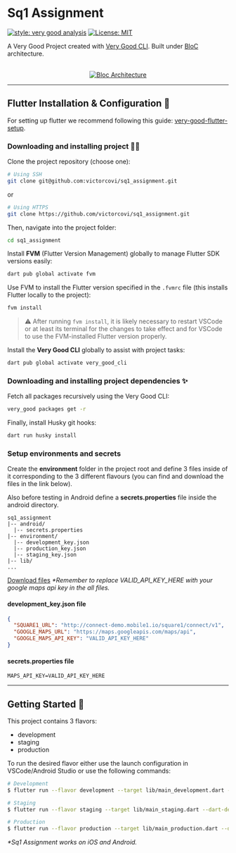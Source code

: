 # Sq1 Assignment

<!-- ![coverage][coverage_badge] -->

[![style: very good analysis][very_good_analysis_badge]][very_good_analysis_link]
[![License: MIT][license_badge]][license_link]

A Very Good Project created with [Very Good CLI][very_good_cli_link]. Built under [BloC](https://bloclibrary.dev/architecture/) architecture.  
<br>

<p align="center">
<a href="https://bloclibrary.dev/#/architecture"><img src="https://bloclibrary.dev/_astro/bloc_architecture_full.CYn-T9Ox_emLFv.webp" alt="Bloc Architecture"></a>
</p>

---

## Flutter Installation & Configuration 👾

For setting up flutter we recommend following this guide: [very-good-flutter-setup](https://verygood.ventures/blog/very-good-flutter-setup).

### Downloading and installing project 🧑‍💻

Clone the project repository (choose one):

```sh
# Using SSH
git clone git@github.com:victorcovi/sq1_assignment.git
```

or

```sh
# Using HTTPS
git clone https://github.com/victorcovi/sq1_assignment.git
```

Then, navigate into the project folder:

```sh
cd sq1_assignment
```

Install **FVM** (Flutter Version Management) globally to manage Flutter SDK versions easily:

```sh
dart pub global activate fvm
```

Use FVM to install the Flutter version specified in the `.fvmrc` file (this installs Flutter locally to the project):

```sh
fvm install
```

> ⚠️ After running `fvm install`, it is likely necessary to restart VSCode or at least its terminal for the changes to take effect and for VSCode to use the FVM-installed Flutter version properly.

Install the **Very Good CLI** globally to assist with project tasks:

```sh
dart pub global activate very_good_cli
```

### Downloading and installing project dependencies ✨

Fetch all packages recursively using the Very Good CLI:

```sh
very_good packages get -r
```

Finally, install Husky git hooks:

```sh
dart run husky install
```

### Setup environments and secrets

Create the **environment** folder in the project root and define 3 files inside of it corresponding to the 3 different flavours (you can find and download the files in the link below).

Also before testing in Android define a **secrets.properties** file inside the android directory.

```
sq1_assignment
|-- android/
  |-- secrets.properties
|-- environment/
  |-- development_key.json
  |-- production_key.json
  |-- staging_key.json
|-- lib/
...
```

[Download files](https://drive.proton.me/urls/CM6Y693B80#0xMaToSrri7C)
_\*Remember to replace VALID_API_KEY_HERE with your google maps api key in the all files._

#### development_key.json file

```json
{
  "SQUARE1_URL": "http://connect-demo.mobile1.io/square1/connect/v1",
  "GOOGLE_MAPS_URL": "https://maps.googleapis.com/maps/api",
  "GOOGLE_MAPS_API_KEY": "VALID_API_KEY_HERE"
}
```

#### secrets.properties file

```properties
MAPS_API_KEY=VALID_API_KEY_HERE

```

---

## Getting Started 🚀

This project contains 3 flavors:

- development
- staging
- production

To run the desired flavor either use the launch configuration in VSCode/Android Studio or use the following commands:

```sh
# Development
$ flutter run --flavor development --target lib/main_development.dart --dart-define-from-file environment/development_key.json

# Staging
$ flutter run --flavor staging --target lib/main_staging.dart --dart-define-from-file environment/staging_key.json

# Production
$ flutter run --flavor production --target lib/main_production.dart --dart-define-from-file environment/production_key.json
```

_\*Sq1 Assignment works on iOS and Android._

[coverage_badge]: coverage_badge.svg
[flutter_localizations_link]: https://api.flutter.dev/flutter/flutter_localizations/flutter_localizations-library.html
[internationalization_link]: https://flutter.dev/docs/development/accessibility-and-localization/internationalization
[license_badge]: https://img.shields.io/badge/license-MIT-blue.svg
[license_link]: https://opensource.org/licenses/MIT
[very_good_analysis_badge]: https://img.shields.io/badge/style-very_good_analysis-B22C89.svg
[very_good_analysis_link]: https://pub.dev/packages/very_good_analysis
[very_good_cli_link]: https://github.com/VeryGoodOpenSource/very_good_cli
